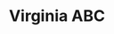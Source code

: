 ---
title: "Virginia ABC"
url: /charlottesville/virginia-abc-merchant-walk-square/
shop: alcohol
---